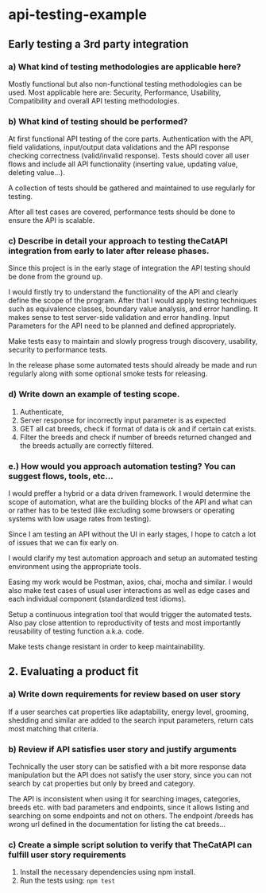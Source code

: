 # api-testing-example

## Early testing a 3rd party integration

### a) What kind of testing methodologies are applicable here?

Mostly functional but also non-functional testing methodologies can be used. Most applicable here are: Security, Performance, Usability, Compatibility and overall API testing methodologies.

### b) What kind of testing should be performed?

At first functional API testing of the core parts. Authentication with the API, field validations, input/output data validations and the API response checking correctness (valid/invalid response). Tests should cover all user flows and include all API functionality (inserting value, updating value, deleting value...).

A collection of tests should be gathered and maintained to use regularly for testing.
    
After all test cases are covered, performance tests should be done to ensure the API is scalable.

### c) Describe in detail your approach to testing theCatAPI integration from early to later after release phases.

Since this project is in the early stage of integration the API testing should be done from the ground up.

I would firstly try to understand the functionality of the API and clearly define the scope of the program.
After that I would apply testing techniques such as equivalence classes, boundary value analysis, and error handling.
It makes sense to test server-side validation and error handling.
Input Parameters for the API need to be planned and defined appropriately.

Make tests easy to maintain and slowly progress trough discovery, usability, security to performance tests.

In the release phase some automated tests should already be made and run regularly along with some optional smoke tests for releasing.

### d) Write down an example of testing scope.

1. Authenticate,
2. Server response for incorrectly input parameter is as expected
3. GET all cat breeds, check if format of data is ok and if certain cat exists.
4. Filter the breeds and check if number of breeds returned changed and the breeds actually are correctly filtered.

### e.) How would you approach automation testing? You can suggest flows, tools, etc...

I would preffer a hybrid or a data driven framework. I would determine the scope of automation, what are the building blocks of the API and what can or rather has to be tested (like excluding some browsers or operating systems with low usage rates from testing).
 
Since I am testing an API without the UI in early stages, I hope to catch a lot of issues that we can fix early on.
 
I would clarify my test automation approach and setup an automated testing environment using the appropriate tools.
 
Easing my work would be Postman, axios, chai, mocha and similar. I would also make test cases of usual user interactions as well as edge cases and each individual component (standardized test idioms).
 
Setup a continuous integration tool that would trigger the automated tests. Also pay close attention to reproductivity of tests and most importantly reusability of testing function a.k.a. code. 
 
Make tests change resistant in order to keep maintainability.

## 2. Evaluating a product fit

### a) Write down requirements for review based on user story
	
If a user searches cat properties like adaptability, energy level, grooming, shedding and similar are added to the search input parameters, return cats most matching that criteria.
		
### b) Review if API satisfies user story and justify arguments
	
Technically the user story can be satisfied with a bit more response data manipulation but the API does not satisfy the user story, since you can not search by cat properties but only by breed and category.

The API is inconsistent when using it for searching images, categories, breeds etc. with bad parameters and endpoints, since it allows listing and searching on some endpoints and not on others. The endpoint /breeds has wrong url defined in the documentation for listing the cat breeds...

### c) Create a simple script solution to verify that TheCatAPI can fulfill user story requirements

1. Install the necessary dependencies using npm install.
2. Run the tests using: `npm test`









